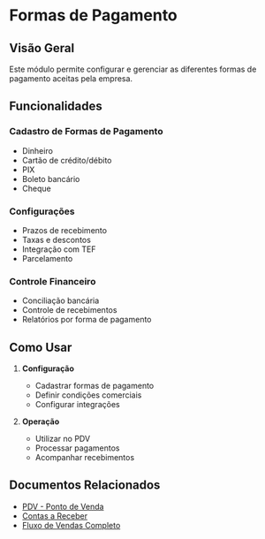 # Formas de Pagamento

## Visão Geral

Este módulo permite configurar e gerenciar as diferentes formas de pagamento aceitas pela empresa.

## Funcionalidades

### Cadastro de Formas de Pagamento
- Dinheiro
- Cartão de crédito/débito
- PIX
- Boleto bancário
- Cheque

### Configurações
- Prazos de recebimento
- Taxas e descontos
- Integração com TEF
- Parcelamento

### Controle Financeiro
- Conciliação bancária
- Controle de recebimentos
- Relatórios por forma de pagamento

## Como Usar

1. **Configuração**
   - Cadastrar formas de pagamento
   - Definir condições comerciais
   - Configurar integrações

2. **Operação**
   - Utilizar no PDV
   - Processar pagamentos
   - Acompanhar recebimentos

## Documentos Relacionados

- [PDV - Ponto de Venda](../vendas/pdv.md)
- [Contas a Receber](contas-a-receber.md)
- [Fluxo de Vendas Completo](../../fluxos/fluxo-vendas-completo.md)
